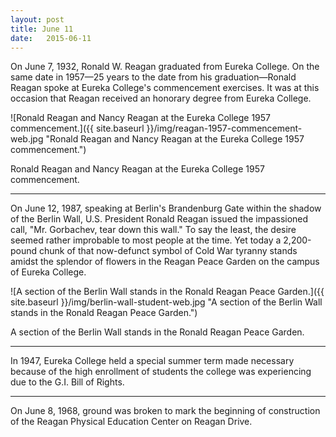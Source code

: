 ```yaml
---
layout: post
title: June 11
date:   2015-06-11
---
```


On June 7, 1932, Ronald W. Reagan graduated from Eureka College. On the same date in 1957&mdash;25 years to the date from his graduation&mdash;Ronald Reagan spoke at Eureka College's commencement exercises. It was at this occasion that Reagan received an honorary degree from Eureka College.

![Ronald Reagan and Nancy Reagan at the Eureka College 1957 commencement.]({{ site.baseurl }}/img/reagan-1957-commencement-web.jpg "Ronald Reagan and Nancy Reagan at the Eureka College 1957 commencement.")<p class="caption">Ronald Reagan and Nancy Reagan at the Eureka College 1957 commencement.</p>

<hr>

On June 12, 1987, speaking at Berlin's Brandenburg Gate within the shadow of the Berlin Wall, U.S. President Ronald Reagan issued the impassioned call, "Mr. Gorbachev, tear down this wall." To say the least, the desire seemed rather improbable to most people at the time. Yet today a 2,200-pound chunk of that now-defunct symbol of Cold War tyranny stands amidst the splendor of flowers in the Reagan Peace Garden on the campus of Eureka College.

![A section of the Berlin Wall stands in the Ronald Reagan Peace Garden.]({{ site.baseurl }}/img/berlin-wall-student-web.jpg "A section of the Berlin Wall stands in the Ronald Reagan Peace Garden.")
<p class="caption">A section of the Berlin Wall stands in the Ronald Reagan Peace Garden.</p>

<hr>

In 1947, Eureka College held a special summer term made necessary because of the high enrollment of students the college was experiencing due to the G.I. Bill of Rights.

<hr>

On June 8, 1968, ground was broken to mark the beginning of construction of the Reagan Physical Education Center on Reagan Drive.
